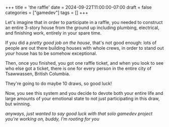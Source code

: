 +++
title = 'the raffle'
date = 2024-09-22T11:00:00-07:00
draft = false
categories = ["gamedev"]
tags = []
+++

Let's imagine that in order to participate in a raffle, you needed to construct an entire 3-story house from the ground up including plumbing, electrical, and finishing work, entirely in your spare time.

If you did a _pretty good job on the house_, that's not good enough: lots of people are out there building houses with whole crews, in order to stand out _your_ house has to be somehow exceptional.

Then, once you finished, you got one raffle ticket, and when you look to see who else got a ticket, there is one for every person in the entire city of Tsawwassen, British Columbia.

They're going to do maybe 10 draws, so good luck!

Now, you see this system and you decide to devote both your entire life and large amounts of your emotional state to not just participating in this draw, but winning.

_anyways, just wanted to say good luck with that solo gamedev project you're working on, buddy, I'm rooting for you_